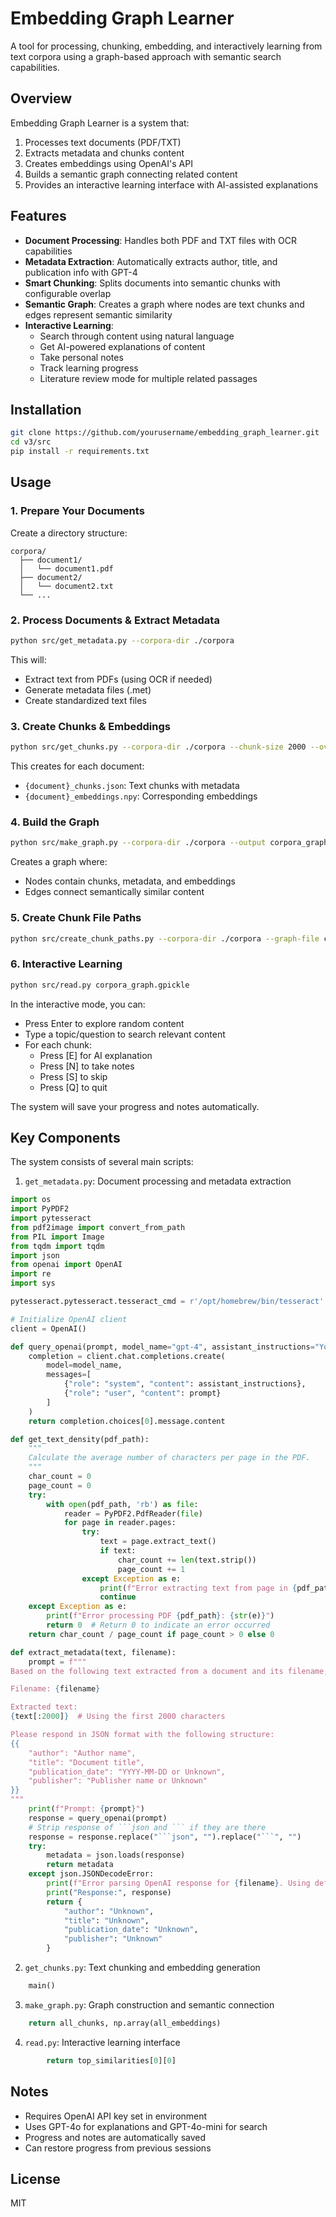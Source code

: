 # Embedding Graph Learner

A tool for processing, chunking, embedding, and interactively learning from text corpora using a graph-based approach with semantic search capabilities.

## Overview

Embedding Graph Learner is a system that:
1. Processes text documents (PDF/TXT)
2. Extracts metadata and chunks content
3. Creates embeddings using OpenAI's API
4. Builds a semantic graph connecting related content
5. Provides an interactive learning interface with AI-assisted explanations

## Features

- **Document Processing**: Handles both PDF and TXT files with OCR capabilities
- **Metadata Extraction**: Automatically extracts author, title, and publication info with GPT-4
- **Smart Chunking**: Splits documents into semantic chunks with configurable overlap
- **Semantic Graph**: Creates a graph where nodes are text chunks and edges represent semantic similarity
- **Interactive Learning**: 
  - Search through content using natural language
  - Get AI-powered explanations of content
  - Take personal notes
  - Track learning progress
  - Literature review mode for multiple related passages

## Installation

```bash
git clone https://github.com/yourusername/embedding_graph_learner.git
cd v3/src
pip install -r requirements.txt
```

## Usage

### 1. Prepare Your Documents

Create a directory structure:
```
corpora/
  ├── document1/
  │   └── document1.pdf
  ├── document2/
  │   └── document2.txt
  └── ...
```

### 2. Process Documents & Extract Metadata

```bash
python src/get_metadata.py --corpora-dir ./corpora
```

This will:
- Extract text from PDFs (using OCR if needed)
- Generate metadata files (.met)
- Create standardized text files

### 3. Create Chunks & Embeddings

```bash
python src/get_chunks.py --corpora-dir ./corpora --chunk-size 2000 --overlap-ratio 0.1
```

This creates for each document:
- `{document}_chunks.json`: Text chunks with metadata
- `{document}_embeddings.npy`: Corresponding embeddings

### 4. Build the Graph

```bash
python src/make_graph.py --corpora-dir ./corpora --output corpora_graph.gpickle --n-neighbors 5
```

Creates a graph where:
- Nodes contain chunks, metadata, and embeddings
- Edges connect semantically similar content

### 5. Create Chunk File Paths

```bash
python src/create_chunk_paths.py --corpora-dir ./corpora --graph-file corpora_graph.gpickle
```

### 6. Interactive Learning

```bash
python src/read.py corpora_graph.gpickle
```

In the interactive mode, you can:
- Press Enter to explore random content
- Type a topic/question to search relevant content
- For each chunk:
  - Press [E] for AI explanation
  - Press [N] to take notes
  - Press [S] to skip
  - Press [Q] to quit

The system will save your progress and notes automatically.

## Key Components

The system consists of several main scripts:

1. `get_metadata.py`: Document processing and metadata extraction

```1:82:v3/src/get_metadata.py
import os
import PyPDF2
import pytesseract
from pdf2image import convert_from_path
from PIL import Image
from tqdm import tqdm
import json
from openai import OpenAI
import re
import sys

pytesseract.pytesseract.tesseract_cmd = r'/opt/homebrew/bin/tesseract'

# Initialize OpenAI client
client = OpenAI()

def query_openai(prompt, model_name="gpt-4", assistant_instructions="You are a helpful assistant."):
    completion = client.chat.completions.create(
        model=model_name,
        messages=[
            {"role": "system", "content": assistant_instructions},
            {"role": "user", "content": prompt}
        ]
    )
    return completion.choices[0].message.content

def get_text_density(pdf_path):
    """
    Calculate the average number of characters per page in the PDF.
    """
    char_count = 0
    page_count = 0
    try:
        with open(pdf_path, 'rb') as file:
            reader = PyPDF2.PdfReader(file)
            for page in reader.pages:
                try:
                    text = page.extract_text()
                    if text:
                        char_count += len(text.strip())
                        page_count += 1
                except Exception as e:
                    print(f"Error extracting text from page in {pdf_path}: {str(e)}")
                    continue
    except Exception as e:
        print(f"Error processing PDF {pdf_path}: {str(e)}")
        return 0  # Return 0 to indicate an error occurred
    return char_count / page_count if page_count > 0 else 0

def extract_metadata(text, filename):
    prompt = f"""
Based on the following text extracted from a document and its filename, please extract the author name, title, publication date, and publisher. If you can't find a specific piece of information, use 'Unknown' for that field.

Filename: {filename}

Extracted text:
{text[:2000]}  # Using the first 2000 characters

Please respond in JSON format with the following structure:
{{
    "author": "Author name",
    "title": "Document title",
    "publication_date": "YYYY-MM-DD or Unknown",
    "publisher": "Publisher name or Unknown"
}}
"""
    print(f"Prompt: {prompt}")
    response = query_openai(prompt)
    # Strip response of ```json and ``` if they are there
    response = response.replace("```json", "").replace("```", "")
    try:
        metadata = json.loads(response)
        return metadata
    except json.JSONDecodeError:
        print(f"Error parsing OpenAI response for {filename}. Using default values.")
        print("Response:", response)
        return {
            "author": "Unknown",
            "title": "Unknown",
            "publication_date": "Unknown",
            "publisher": "Unknown"
        }
```


2. `get_chunks.py`: Text chunking and embedding generation

```96:131:v3/src/get_chunks.py
    main()
```


3. `make_graph.py`: Graph construction and semantic connection

```63:115:v3/src/make_graph.py
    return all_chunks, np.array(all_embeddings)
```


4. `read.py`: Interactive learning interface

```373:472:v3/src/read.py
        return top_similarities[0][0]
```


## Notes

- Requires OpenAI API key set in environment
- Uses GPT-4o for explanations and GPT-4o-mini for search
- Progress and notes are automatically saved
- Can restore progress from previous sessions

## License

MIT